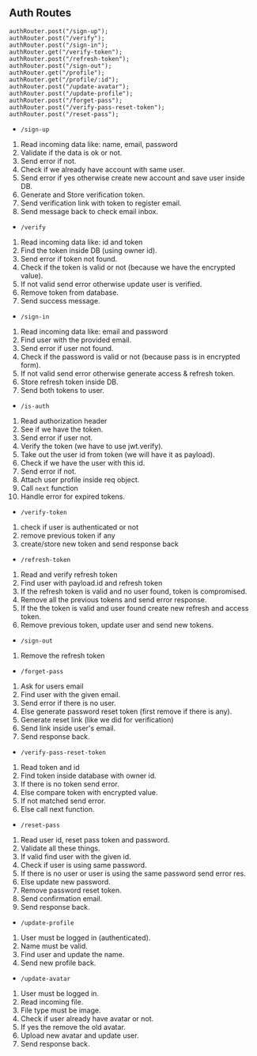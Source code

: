 ## Auth Routes

```
authRouter.post("/sign-up");
authRouter.post("/verify");
authRouter.post("/sign-in");
authRouter.get("/verify-token");
authRouter.post("/refresh-token");
authRouter.post("/sign-out");
authRouter.get("/profile");
authRouter.get("/profile/:id");
authRouter.post("/update-avatar");
authRouter.post("/update-profile");
authRouter.post("/forget-pass");
authRouter.post("/verify-pass-reset-token");
authRouter.post("/reset-pass");
```

- `/sign-up`

1. Read incoming data like: name, email, password
2. Validate if the data is ok or not.
3. Send error if not.
4. Check if we already have account with same user.
5. Send error if yes otherwise create new account and save user inside DB.
6. Generate and Store verification token.
7. Send verification link with token to register email.
8. Send message back to check email inbox.

- `/verify`

1. Read incoming data like: id and token
2. Find the token inside DB (using owner id).
3. Send error if token not found.
4. Check if the token is valid or not (because we have the encrypted value).
5. If not valid send error otherwise update user is verified.
6. Remove token from database.
7. Send success message.

- `/sign-in`

1. Read incoming data like: email and password
2. Find user with the provided email.
3. Send error if user not found.
4. Check if the password is valid or not (because pass is in encrypted form).
5. If not valid send error otherwise generate access & refresh token.
6. Store refresh token inside DB.
7. Send both tokens to user.

- `/is-auth`

1. Read authorization header
2. See if we have the token.
3. Send error if user not.
4. Verify the token (we have to use jwt.verify).
5. Take out the user id from token (we will have it as payload).
6. Check if we have the user with this id.
7. Send error if not.
8. Attach user profile inside req object.
9. Call `next` function
10. Handle error for expired tokens.

- `/verify-token`

1. check if user is authenticated or not
2. remove previous token if any
3. create/store new token and send response back

- `/refresh-token`

1. Read and verify refresh token
2. Find user with payload.id and refresh token
3. If the refresh token is valid and no user found, token is compromised.
4. Remove all the previous tokens and send error response.
5. If the the token is valid and user found create new refresh and access token.
6. Remove previous token, update user and send new tokens.

- `/sign-out`

1. Remove the refresh token

- `/forget-pass`

1. Ask for users email
2. Find user with the given email.
3. Send error if there is no user.
4. Else generate password reset token (first remove if there is any).
5. Generate reset link (like we did for verification)
6. Send link inside user's email.
7. Send response back.

- `/verify-pass-reset-token`

1. Read token and id
2. Find token inside database with owner id.
3. If there is no token send error.
4. Else compare token with encrypted value.
5. If not matched send error.
6. Else call next function.

- `/reset-pass`

1. Read user id, reset pass token and password.
2. Validate all these things.
3. If valid find user with the given id.
4. Check if user is using same password.
5. If there is no user or user is using the same password send error res.
6. Else update new password.
7. Remove password reset token.
8. Send confirmation email.
9. Send response back.

- `/update-profile`

1. User must be logged in (authenticated).
2. Name must be valid.
3. Find user and update the name.
4. Send new profile back.

- `/update-avatar`

1. User must be logged in.
2. Read incoming file.
3. File type must be image.
4. Check if user already have avatar or not.
5. If yes the remove the old avatar.
6. Upload new avatar and update user.
7. Send response back.
